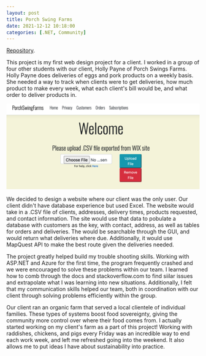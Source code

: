 ```yaml
---
layout: post
title: Porch Swing Farms
date: 2021-12-12 10:18:00
categories: [.NET, Community]
---
```


[Repository](https://github.com/scgaskins/PorchSwingFarms).

This project is my first web design project for a client. I worked in a group of four other students with our client, Holly Payne of Porch Swings Farms. Holly Payne does deliveries of eggs and pork products on a weekly basis. She needed a way to track when clients were to get deliveries, how much product to make every week, what each client's bill would be, and what order to deliver products in. 

![a picture of the website](PSFHome.png)

We decided to design a website where our client was the only user. Our client didn't have database experience but used Excel. The website would take in a .CSV file of clients, addresses, delivery times, products requested, and contact information. The site would use that data to pobulate a database with customers as the key, with contact, address, as well as tables for orders and deliveries. The would be searchable through the GUI, and would return what deliveries where due. Additionally, it would use MapQuest API to make the best route given the deliveries needed. 

The project greatly helped build my trouble shooting skills. Working with ASP.NET and Azure for the first time, the program frequently crashed and we were encouraged to solve these problems within our team. I learned how to comb through the docs and stackoverflow.com to find siilar issues and extrapolate what I was learning into new situations. Additionally, I felt that my communication skills helped our team, both in coordination with our client through solving problems efficiently within the group. 

Our client ran an organic farm that served a local clientele of individual families. These types of systems boost food sovereignty, giving the community more control over where their food comes from. I actually started working on my client's farm as a part of this project! Working with raddishes, chickens, and pigs every Friday was an incredible way to end each work week, and left me refreshed going into the weekend. It also allows me to put ideas I have about sustainability into practice. 